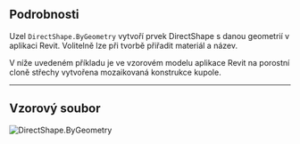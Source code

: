 ## Podrobnosti
Uzel `DirectShape.ByGeometry` vytvoří prvek DirectShape s danou geometrií v aplikaci Revit. Volitelně lze při tvorbě přiřadit materiál a název.

V níže uvedeném příkladu je ve vzorovém modelu aplikace Revit na porostní cloně střechy vytvořena mozaikovaná konstrukce kupole.
___
## Vzorový soubor

![DirectShape.ByGeometry](./Revit.Elements.DirectShape.ByGeometry_img.jpg)
